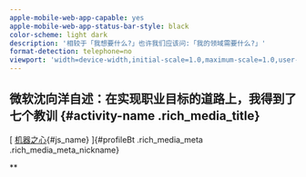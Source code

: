 ```yaml
---
apple-mobile-web-app-capable: yes
apple-mobile-web-app-status-bar-style: black
color-scheme: light dark
description: '相较于「我想要什么?」也许我们应该问:「我的领域需要什么?」'
format-detection: telephone=no
viewport: 'width=device-width,initial-scale=1.0,maximum-scale=1.0,user-scalable=0,viewport-fit=cover'
---
```


<div id="js_article" class="rich_media">

<div id="js_top_ad_area" class="top_banner">

</div>

<div class="rich_media_inner">

<div id="page-content" class="rich_media_area_primary">

<div class="rich_media_area_primary_inner">

<div id="img-content" class="rich_media_wrp">

微软沈向洋自述：在实现职业目标的道路上，我得到了七个教训 {#activity-name .rich_media_title}
--------------------------------------------------------

<div id="meta_content" class="rich_media_meta_list">

[ [机器之心](javascript:void(0);){#js_name} ]{#profileBt
.rich_media_meta .rich_media_meta_nickname}
<div id="js_profile_qrcode" class="profile_container"
style="display:none;">

<div class="profile_inner">

**机器之心** ![](){#js_profile_qrcode_img .profile_avatar}
WeChat ID [almosthuman2014]{.profile_meta_value}

About Feature [专业的人工智能媒体和产业服务平台]{.profile_meta_value}

</div>

[ ** ** ]{#js_profile_arrow_wrp .profile_arrow_wrp}

</div>

**

</div>

<div id="js_content" class="rich_media_content"
style="visibility: hidden;">

<div class="section" data-mpa-powered-by="yiban.io"
style="max-width: 100%;font-family: -apple-system, system-ui, &quot;Segoe UI&quot;, Roboto, &quot;Helvetica Neue&quot;, Helvetica, &quot;PingFang SC&quot;, &quot;Hiragino Sans GB&quot;, &quot;Microsoft YaHei&quot;, SimSun, sans-serif;letter-spacing: 0.544px;text-align: start;white-space: normal;background-color: rgb(255, 255, 255);box-sizing: border-box !important;overflow-wrap: break-word !important;">

<div class="section"
style="max-width: 100%;box-sizing: border-box !important;overflow-wrap: break-word !important;">

<div class="section"
style="max-width: 100%;box-sizing: border-box !important;overflow-wrap: break-word !important;">

<div class="section" data-id="85660" data-custom="rgb(117, 117, 118)"
data-color="rgb(117, 117, 118)"
style="max-width: 100%;box-sizing: border-box !important;overflow-wrap: break-word !important;">

<div class="section"
style="max-width: 100%;box-sizing: border-box !important;overflow-wrap: break-word !important;">

<div class="section"
style="max-width: 100%;box-sizing: border-box !important;overflow-wrap: break-word !important;">

<div class="section"
style="max-width: 100%;box-sizing: border-box !important;overflow-wrap: break-word !important;">

<div class="section"
style="max-width: 100%;box-sizing: border-box !important;overflow-wrap: break-word !important;">

<div class="section"
style="max-width: 100%;box-sizing: border-box !important;overflow-wrap: break-word !important;">

<div class="section" data-id="85660" data-custom="rgb(117, 117, 118)"
data-color="rgb(117, 117, 118)"
style="max-width: 100%;border-width: 0px;border-style: initial;border-color: currentcolor;box-sizing: border-box !important;overflow-wrap: break-word !important;">

<div class="section"
style="margin-top: 2em;padding-top: 0.5em;padding-bottom: 0.5em;max-width: 100%;border-style: solid none;text-decoration: inherit;border-top-color: rgb(204, 204, 204);border-bottom-color: rgb(204, 204, 204);border-top-width: 1px;border-bottom-width: 1px;box-sizing: border-box !important;overflow-wrap: break-word !important;">

[选自
Linkedin]{style="max-width: 100%;caret-color: rgb(255, 255, 255);background-color: rgb(117, 117, 118);color: rgb(255, 255, 255);font-size: 15px;box-sizing: border-box !important;overflow-wrap: break-word !important;"}

<div class="section"
data-style="white-space: normal; text-align: left;font-size: 14px;line-height: 1.5em; color: rgb(12, 12, 12);"
style="padding: 16px 16px 10px;max-width: 100%;box-sizing: border-box !important;overflow-wrap: break-word !important;">

[**作者：沈向洋**]{style="max-width: 100%;letter-spacing: 0.544px;box-sizing: border-box !important;overflow-wrap: break-word !important;"}

[**机器之心编译**]{style="max-width: 100%;letter-spacing: 0.544px;box-sizing: border-box !important;overflow-wrap: break-word !important;"}

[**编译：太浪**]{style="max-width: 100%;letter-spacing: 0.544px;box-sizing: border-box !important;overflow-wrap: break-word !important;"}

</div>

</div>

</div>

</div>

</div>

</div>

</div>

</div>

</div>

</div>

</div>

</div>

\

\

> [沈向洋：微软全球执行副总裁、微软人工智能及微软研究事业部负责人、微软亚洲研究院第三任院长。]{style="font-size: 15px;color: rgb(136, 136, 136);"}
>
> \
>
> [当从卡内基梅隆大学获得机器人学博士学位时，沈向洋曾想成为一名计算机科学教授，但后续的一系列选择使他偏离了最初的职业目标。]{style="font-size: 15px;color: rgb(136, 136, 136);"}
>
> \
>
> [3 月 1 日，沈向洋在他的 LinkedIn
> 上分享了自己在实现职业目标的道路上得到的七个教训，笔者对其进行了编译，全文如下：]{style="font-size: 15px;color: rgb(136, 136, 136);"}

\

[当我从卡内基梅隆大学获得机器人学博士学位时，我的职业目标是成为一名计算机科学教授。我将帮助塑造年轻人的思想，并为该领域贡献世界级的研究成果。]{style="font-size: 15px;"}

\

[我渴望效仿我的教授，比如 Raj
Reddy（雷伊·雷蒂），他给我上了人生中最重要的一些课。一切都安排好了。我将在十年后成为一名终身教授。]{style="font-size: 15px;"}

\

[但这并没有发生。]{style="font-size: 15px;"}

[ ]{style="font-size: 15px;"}

[我做了一系列选择，使我偏离了那个目标。我觉得，我没有意识到这一点，但事后看来，我发现，我被另一股力量驱使着。]{style="font-size: 15px;"}

[ ]{style="font-size: 15px;"}

[几年前，数学家 Richard Hamming（理查德·汉明）发表了一篇演讲——《You and
Your
Research》（你和你的研究），让我印象深刻。他问道：「你所在领域最重要的问题是什么？如果你正在做的事情并不重要，如果你认为它不会取得什么重要的成果，那你为什么还要做呢?」]{style="font-size: 15px;"}

[ ]{style="font-size: 15px;"}

[我们很多人都有明确的职业目标——成为一名经理，成为一名副总裁，等等。相较于「我想要什么?」也许我们应该问:「我的领域需要什么?」]{style="font-size: 15px;"}

\

[如果我们这样做了，Hamming（汉明）提出的、紧跟最迫切的问题的建议，可能会把我们带到我们应该去的地方。]{style="font-size: 15px;"}

\

[以下是我在追求这种哲学的过程中（或许是在不知情的情况下）得到的七个教训。]{style="font-size: 15px;"}

[ ]{style="font-size: 15px;"}

**[第一个教训：你不能什么都做。]{style="font-size: 15px;"}**

[ ]{style="font-size: 15px;"}

[一出校门，我就决定成为一家致力于 VR（虚拟现实）技术的初创企业的第 4
号员工，当时，VR 是一项远远超前于时代的技术。]{style="font-size: 15px;"}

[ ]{style="font-size: 15px;"}

[在一个创业公司，你必须做所有的事情，但这仍然不够。那时，我有了一个孩子。我很快意识到：照顾孩子和创业是无法兼顾的。我选择了孩子！]{style="font-size: 15px;"}

[ ]{style="font-size: 15px;"}

[我第一次意识到，我的时间和精力并不是无穷无尽的。你不能同时做所有的事情。]{style="font-size: 15px;"}

[ ]{style="font-size: 15px;"}

**[第二个教训：要想走得宽广，先要走得深入。]{style="font-size: 15px;"}**

\

[我加入微软研究院（MSR）时，它才刚刚起步。不知怎的，我认为这将是一个开辟新天地的地方。]{style="font-size: 15px;"}

[ ]{style="font-size: 15px;"}

[我遇到了很多杰出的人，比如 Rick
Szeliski（里克·赛利斯基），他们教会了我真正深入挖掘计算机视觉中运动估计等基本问题的重要性。我学到了，当你接受一些东西，理解它，用令人信服的方式书写它，并且把它做得真的非常好，你将会取得更大的进步。他是对的。]{style="font-size: 15px;"}

[ ]{style="font-size: 15px;"}

[我和 Rick 一起，写了很多东西，包括 1997
年一篇很有影响力的论文，题目是「创建全景图像马赛克和环境地图」（Creating
full view panoramic image mosaics and environment
maps）。今天，当你用手机拍摄全景照片时，你可能正在使用我们的算法！]{style="font-size: 15px;"}

[ ]{style="font-size: 15px;"}

[你越是寻求迫切的问题、解决艰难的挑战，你就越能走上领导的道路。成为某方面的专家，真正做出自己的成绩，然后拓展业务。]{style="font-size: 15px;"}

[ ]{style="font-size: 15px;"}

**[第三个教训：讲故事很重要，即使对工程师来说也是如此！]{style="font-size: 15px;"}**

\

[在研究、商业和生活中，你如何传达自己的想法可能比工作本身更重要。]{style="font-size: 15px;"}

\

[这是我从 SIGGRAPH（计算机图形学与交互技术领域的
TED）中学到的一点。十多年来，SIGGRAPH
通过高标准的演示文稿教会了我新的质量标准。]{style="font-size: 15px;"}

\

[即使是工程师做技术报告，你也需要故事来向同行解释你的想法，激励人们为你的工作做出贡献，推进你的工作。如果没有人相信，即使你做的工作再好，它也什么都不是。]{style="font-size: 15px;"}

[ ]{style="font-size: 15px;"}

**[第四个教训：你的定位是什么，就会得到什么。]{style="font-size: 15px;"}**

\

[在北京担任微软亚洲研究院院长的四年多时间里，我真正明白了，作为第一负责人意味着什么。]{style="font-size: 15px;"}

\

[当我们出发的时候，我们不知道一个跨国公司在中国的工业实验室会取得怎样的成功——我们是第一家！我们定了三个目标：（1）推进计算机科学领域；（2）为微软的产品贡献技术；（3）使中国学术界和本土产业受益。]{style="font-size: 15px;"}

\

[我们为实现这些目标不懈努力。在早期定义成功的度量标准，确实能让实验室出名。我在中国的同事们将把微软亚洲研究院变成世界领先的实验室之一。明确地定义你的目标。]{style="font-size: 15px;"}

[ ]{style="font-size: 15px;"}

**[第五个教训：控制可控制的，观察可观察的，不去管其他的。]{style="font-size: 15px;"}**

[ ]{style="font-size: 15px;"}

[尽管我在项目管理、测试或开发方面几乎没有工程经验，但我还是被要求回到美国，加入微软当时的新项目
Bing，担任产品开发副总裁。我必须重新学习最基本的东西：如何生存、快速学习和增加价值。]{style="font-size: 15px;"}

[ ]{style="font-size: 15px;"}

[我发现解决 Bing 中最重要的问题需要深入的研究知识:
搜索质量的机器学习和搜索基础设施的分布式系统，而我们只有几个人！所以我回到微软研究院（MSR），招募了
50 多人。]{style="font-size: 15px;"}

[ ]{style="font-size: 15px;"}

[我们这支缺乏经验的队伍在与谷歌的竞争中承受着巨大的压力。我们必须在最困难的时候坚持下去，但是我们意见不一致。在这段时间里，我总结了一句话：「控制可控的，观察可观察的，不去管其他的。」人们太容易被那些没有意义的事情弄得焦躁不安，或者他们会抵触那些很难改变的事情。你必须先看看你周围发生了什么。如果你不能退一步观察全局，那么你也就无能为力了。]{style="font-size: 15px;"}

[ ]{style="font-size: 15px;"}

**[第六个教训：把你的职业生涯想象成一系列的项目。]{style="font-size: 15px;"}**

\

[我在微软研究院遇到了 Jim
Gray（吉姆·格雷），他是图灵奖得主和伟大的技术领袖。]{style="font-size: 15px;"}

\

[我曾经问过 Jim，「你在 MSR 工作过，也在 SQL
工作过。你似乎从不担心自己是在产品团队还是研究团队。」]{style="font-size: 15px;"}

\

[Jim
的回答是，你不应该用头衔或学科来定义你的职业生涯，他说：「我关注那些我能产生影响的项目。」他并不担心是产品还是研究。]{style="font-size: 15px;"}

\

[相反，他会思考，有哪些有趣的项目可以参与，有哪些大的难题可以由团队一起解决。不要被类别所束缚。相反，你应该投入其中。]{style="font-size: 15px;"}

[ ]{style="font-size: 15px;"}

**[第七个教训：秉承中庸之道。]{style="font-size: 15px;"}**

\

[无论你在职业生涯的哪个阶段，你都会做很多事情——你会做决定，你会写代码，你会创造，你会实现目标。但不仅仅是做，比这更重要的是，你会是谁?
你会因为什么而为人所知?]{style="font-size: 15px;"}

\

[很久以前，当我还是一名年轻的中国学生的时候，我初次受到孔子的教导：中庸之道。中庸之道的字面意思是，走在路中间，并坚持你的方向。]{style="font-size: 15px;"}

\

[在我看来，孔子教导的精髓是倾听、平衡、不偏不倚、有思想、恭敬。人们可能会在不知道自己的极端立场是否正确的情况下走极端。]{style="font-size: 15px;"}

\

[当你走在中间时，不要过河拆桥。你永远不知道你的哪个同事会成为你的下一任老板，你的哪个实习生会接着创造下一个独角兽。]{style="font-size: 15px;"}

\

[要慷慨、开放、善良。]{style="font-size: 15px;"}

\

[你永远不知道将会发生什么。也许有一天，我会成为一名更好的教授。 *[****]{style="max-width: 100%;font-size: 12px;box-sizing: border-box !important;overflow-wrap: break-word !important;"}*]{style="font-size: 15px;"}

\

[原文链接：]{style="font-size: 15px;"}

[\
]{style="font-size: 15px;"}

*[https://www.linkedin.com/pulse/seven-things-i-learned-way-achieving-my-career-goal-harry-shum-1c/?from=groupmessage&isappinstalled=0]{style="color: rgb(136, 136, 136);font-size: 12px;"}*

\

\

<div class="section" data-id="708" data-tools="135编辑器"
style="max-width: 100%;box-sizing: border-box;line-height: 2;font-family: -apple-system, BlinkMacSystemFont, &quot;Segoe UI&quot;, Roboto, &quot;Helvetica Neue&quot;, Helvetica, &quot;PingFang SC&quot;, &quot;Hiragino Sans GB&quot;, &quot;Microsoft YaHei&quot;, SimSun, sans-serif;text-align: start;overflow-wrap: break-word !important;">

<div class="section"
style="max-width: 100%;box-sizing: border-box;line-height: 2;overflow-wrap: break-word !important;">

<div class="section"
style="max-width: 100%;box-sizing: border-box;line-height: 2;overflow-wrap: break-word !important;">

<div class="section"
style="max-width: 100%;box-sizing: border-box;line-height: 2;overflow-wrap: break-word !important;">

**[**[本文为机器之心编译，**转载请联系本公众号获得授权**]{style="max-width: 100%;color: rgb(127, 127, 127);box-sizing: border-box !important;overflow-wrap: break-word !important;"}**。]{style="max-width: 100%;color: rgb(127, 127, 127);box-sizing: border-box !important;overflow-wrap: break-word !important;"}**\

[✄------------------------------------------------]{style="max-width: 100%;color: rgb(127, 127, 127);line-height: 25.6px;font-family: 微软雅黑;box-sizing: border-box !important;overflow-wrap: break-word !important;"}

**[加入机器之心（全职记者 /
实习生）：hr@jiqizhixin.com]{style="max-width: 100%;color: rgb(217, 33, 66);font-size: 12px;box-sizing: border-box !important;overflow-wrap: break-word !important;"}**

**[投稿或寻求报道：**[content]{style="max-width: 100%;color: rgb(217, 33, 66);line-height: 1.6;font-size: 12px;box-sizing: border-box !important;overflow-wrap: break-word !important;"}**@jiqizhixin.com]{style="max-width: 100%;color: rgb(217, 33, 66);line-height: 1.6;font-size: 12px;box-sizing: border-box !important;overflow-wrap: break-word !important;"}**

**[广告 &
商务合作：bd@jiqizhixin.com]{style="max-width: 100%;font-size: 12px;color: rgb(217, 33, 66);line-height: 1.6;box-sizing: border-box !important;overflow-wrap: break-word !important;"}**

</div>

</div>

</div>

</div>

</div>

<div id="js_sponsor_ad_area" class="ct_mpda_wrp" style="display: none;">

</div>

<div id="js_more_read_area" class="read-more__area"
style="display:none;">

</div>

</div>

<div id="js_toobar3" class="rich_media_tool">

<div class="weui-flex">

<div class="weui-flex__item">

<div id="js_read_area3"
class="media_tool_meta tips_global_primary meta_primary"
style="display:none;">

[Reads]{#readTxt} []{#readNum3}

</div>

</div>

[ **[]{#likeNum_old .praise_num} ]{#like_old .media_tool_meta
.meta_extra .meta_praise style="display:none;"} [ ]{#like3
.media_tool_meta .meta_extra .meta_like style="visibility: hidden;"}
[Wow]{#js_like_wording}[]{#likeNum3 .like_num}

</div>

</div>

<div id="js_like_comment" class="like_comment_wrp"
style="display: none;">

<div class="like_comment_inner">

<div id="js_like_title" class="like_comment_hd" style="display:none">

</div>

<div class="like_comment_bd">

<div id="js_comment_area" class="like_comment_tips">

**Added to Top Stories[Comment](javascript:;){#js_like_comment_share
.like_comment_share_link}

</div>

<div id="js_like_educate" class="like_comment_extra_info"
style="display: none">

[]{#js_friend_like_area style="display: none"}
[前往“发现”-“看一看”浏览“朋友在看”]{#js_friend_like_word}

![](//res.wx.qq.com/mmbizwap/en_US/htmledition/images/pic/appmsg/pic_like_comment492328.png){.like_comment_pic}

前往看一看

</div>

</div>

</div>

</div>

<div id="wow_close_inform" style="display:none;">

<div class="weui-mask">

</div>

<div class="weui-dialog">

<div class="weui-dialog__hd">

**看一看入口已关闭**

</div>

<div class="weui-dialog__bd">

在“设置”-“通用”-“发现页管理”打开“看一看”入口

</div>

<div id="wow_close_ack" class="weui-dialog__ft">

[OK](javascript:;){.weui-dialog__btn .weui-dialog__btn_primary}

</div>

</div>

</div>

<div id="js_like_toast" style="display: none;">

<div class="weui-mask_transparent">

</div>

<div class="weui-toast">

**
Posted

</div>

</div>

<div id="js_comment_panel" style="display: none;">

<div id="js_comment_wrp" class="like_comment_primary_wrp editing">

<div class="like_comment_primary_inner">

<div class="like_comment_primary_hd">

<div class="like_comment_primary_hd_side">

Cancel **

</div>

#### 发送到看一看 {#发送到看一看 .like_comment_primary_title}

<div class="like_comment_primary_hd_side">

Post

</div>

</div>

<div class="like_comment_primary_bd">

<div id="js_panel_like_title" class="like_comment_media_title">

微软沈向洋自述：在实现职业目标的道路上，我得到了七个教训

</div>

</div>

[Max 200 characters (already entered []{#js_like_current_cnt}
characters)]{#js_like_comment_msg .like_comment_msg
style="visibility: hidden;"}

</div>

</div>

<div id="js_mask_2" class="like_comment_primary_mask">

</div>

</div>

<div id="js_loading" style="display: none;">

<div class="weui-mask_transparent">

</div>

<div class="weui-toast">

**
Sending

</div>

</div>

</div>

</div>

<div id="sg_tj" class="rich_media_area_primary sougou"
style="display:none">

</div>

<div class="rich_media_area_extra">

<div class="rich_media_area_extra_inner">

<div id="js_share_appmsg">

</div>

<div id="js_bottom_ad_area" class="mpda_bottom_container">

</div>

<div id="js_iframetest" style="display:none;">

</div>

<div id="js_cmt_container"
class="rich_media_extra rich_media_extra_discuss" style="display:none">

<div id="js_friend_cmt_area" class="discuss_mod" style="display:none">

</div>

<div id="js_cmt_area" class="discuss_mod" style="display:none">

</div>

</div>

<div id="js_related_area" class="function_mod function_mod_index"
style="display:none;">

<div class="function_hd">

Related Articles

</div>

<div class="function_bd">

<div id="js_related">

</div>

[](javascript:;){#js_related_load_more .weui-media-box
.weui-media-box_loadmore .hide}
<div class="weui-media-box__bd">

More articles

</div>

<div class="weui-media-box__ft">

</div>

</div>

</div>

</div>

</div>

<div id="js_pc_qr_code" class="qr_code_pc_outer" style="display:none;">

<div class="qr_code_pc_inner">

<div class="qr_code_pc">

Scan with WeChat to\
follow the Official Account

</div>

</div>

</div>

</div>

</div>

<div id="js_pc_weapp_code"
class="weui-desktop-popover weui-desktop-popover_pos-up-center weui-desktop-popover_img-text"
style="display: none;">

<div class="weui-desktop-popover__content">

<div class="weui-desktop-popover__desc">

Scan with WeChat to\
use this Mini Program[]{#js_pc_weapp_code_des}

</div>

</div>

</div>

<div id="js_minipro_dialog" style="display:none;">

<div class="weui-mask">

</div>

<div class="weui-dialog weui-dialog_link">

<div class="weui-dialog__hd">

****

</div>

<div id="js_minipro_dialog_body" class="weui-dialog__bd">

</div>

<div class="weui-dialog__ft">

[Cancel](javascript:void(0);){#js_minipro_dialog_cancel
.weui-dialog__btn .weui-dialog__btn_default}
[允许](javascript:void(0);){#js_minipro_dialog_ok .weui-dialog__btn
.weui-dialog__btn_primary}

</div>

</div>

</div>

<div id="js_link_dialog" style="display:none;">

<div class="weui-mask">

</div>

<div class="weui-dialog weui-dialog_link">

<div class="weui-dialog__hd">

****

</div>

<div id="js_link_dialog_body" class="weui-dialog__bd">

</div>

<div class="weui-dialog__ft">

[Cancel](javascript:void(0);){#js_link_dialog_cancel .weui-dialog__btn
.weui-dialog__btn_default}
[允许](javascript:void(0);){#js_link_dialog_ok .weui-dialog__btn
.weui-dialog__btn_primary}

</div>

</div>

</div>

<div id="js_emotion_panel_pc" class="comment_primary_emotion_panel_wrp"
style="display: none">

<div class="comment_primary_emotion_panel">

</div>

</div>

<div id="js_alert_panel" class="weui-dialog__wrp" style="display:none;">

<div class="weui-mask">

</div>

<div class="weui-dialog">

<div id="js_alert_content" class="weui-dialog__bd">

</div>

<div class="weui-dialog__ft">

[Got It](javascript:;){#js_alert_confirm .weui-dialog__btn
.weui-dialog__btn_default}

</div>

</div>

</div>

<div id="js_weapp_without_auth_dialog" style="display:none;">

<div class="weui-mask">

</div>

<div class="weui-dialog weui-dialog_link">

<div id="js_weapp_without_auth_dialog_name" class="weui-dialog__bd">

</div>

<div class="weui-dialog__ft">

[OK](javascript:void(0);){#js_weapp_without_auth_dialog_ok
.weui-dialog__btn .weui-dialog__btn_primary}

</div>

</div>

</div>
